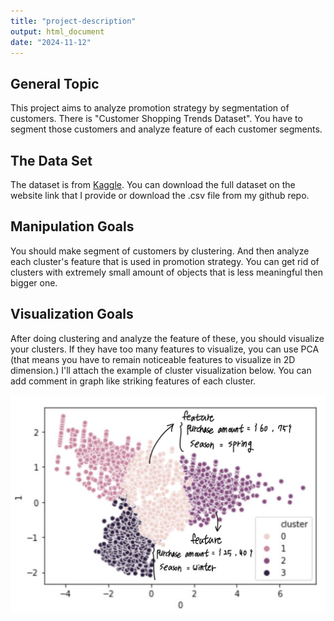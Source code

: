 ```yaml
---
title: "project-description"
output: html_document
date: "2024-11-12"
---
```


## General Topic

This project aims to analyze promotion strategy by segmentation of customers. There is "Customer Shopping Trends Dataset". You have to segment those customers and analyze feature of each customer segments.

## The Data Set
The dataset is from [Kaggle](https://www.kaggle.com/datasets/iamsouravbanerjee/customer-shopping-trends-dataset). You can download the full dataset on the website link that I provide or download the .csv file from my github repo.

## Manipulation Goals
You should make segment of customers by clustering. And then analyze each cluster's feature that is used in promotion strategy. You can get rid of clusters with extremely small amount of objects that is less meaningful then bigger one.

## Visualization Goals
After doing clustering and analyze the feature of these, you should visualize your clusters. If they have too many features to visualize, you can use PCA (that means you have to remain noticeable features to visualize in 2D dimension.) I'll attach the example of cluster visualization below. You can add comment in graph like striking features of each cluster.

![](ex_image.jpg)



